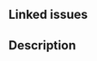 ## Linked issues

<!-- Please make sure to relate this PR with an issue/issues by using closing
keywords and/or autolinked references. -->

## Description

<!-- Provide a detailed overview of the changes introduced by this PR. -->
